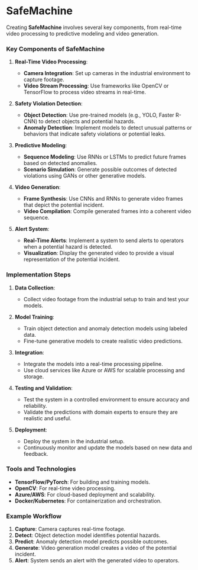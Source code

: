 # SafeMachine

Creating **SafeMachine** involves several key components, from real-time video processing to predictive modeling and video generation. 

### Key Components of SafeMachine

1. **Real-Time Video Processing**:
   - **Camera Integration**: Set up cameras in the industrial environment to capture footage.
   - **Video Stream Processing**: Use frameworks like OpenCV or TensorFlow to process video streams in real-time.

2. **Safety Violation Detection**:
   - **Object Detection**: Use pre-trained models (e.g., YOLO, Faster R-CNN) to detect objects and potential hazards.
   - **Anomaly Detection**: Implement models to detect unusual patterns or behaviors that indicate safety violations or potential leaks.

3. **Predictive Modeling**:
   - **Sequence Modeling**: Use RNNs or LSTMs to predict future frames based on detected anomalies.
   - **Scenario Simulation**: Generate possible outcomes of detected violations using GANs or other generative models.

4. **Video Generation**:
   - **Frame Synthesis**: Use CNNs and RNNs to generate video frames that depict the potential incident.
   - **Video Compilation**: Compile generated frames into a coherent video sequence.

5. **Alert System**:
   - **Real-Time Alerts**: Implement a system to send alerts to operators when a potential hazard is detected.
   - **Visualization**: Display the generated video to provide a visual representation of the potential incident.

### Implementation Steps

1. **Data Collection**:
   - Collect video footage from the industrial setup to train and test your models.

2. **Model Training**:
   - Train object detection and anomaly detection models using labeled data.
   - Fine-tune generative models to create realistic video predictions.

3. **Integration**:
   - Integrate the models into a real-time processing pipeline.
   - Use cloud services like Azure or AWS for scalable processing and storage.

4. **Testing and Validation**:
   - Test the system in a controlled environment to ensure accuracy and reliability.
   - Validate the predictions with domain experts to ensure they are realistic and useful.

5. **Deployment**:
   - Deploy the system in the industrial setup.
   - Continuously monitor and update the models based on new data and feedback.

### Tools and Technologies

- **TensorFlow/PyTorch**: For building and training models.
- **OpenCV**: For real-time video processing.
- **Azure/AWS**: For cloud-based deployment and scalability.
- **Docker/Kubernetes**: For containerization and orchestration.

### Example Workflow

1. **Capture**: Camera captures real-time footage.
2. **Detect**: Object detection model identifies potential hazards.
3. **Predict**: Anomaly detection model predicts possible outcomes.
4. **Generate**: Video generation model creates a video of the potential incident.
5. **Alert**: System sends an alert with the generated video to operators.

